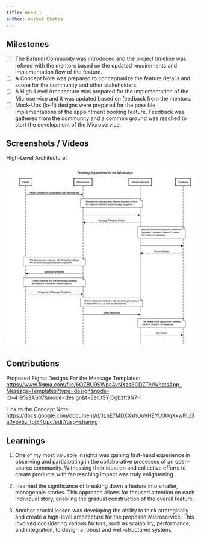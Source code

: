 ```yaml
---
title: Week 1
author: Aniket Bhatia   
---
```


## Milestones
- [ ] The Bahmni Community was introduced and the project timeline was refined with the mentors based on the updated requirements and implementation flow of the feature. 
- [ ] A Concept Note was prepared to conceptualize the feature details and scope for the community and other stakeholders. 
- [ ] A High-Level Architecture was prepared for the implementation of the Microservice and it was updated based on feedback from the mentors.
- [ ] Mock-Ups (lo-fi) designs were prepared for the possible implementations of the appointment booking feature. Feedback was gathered from the community and a common ground was reached to start the development of the Microservice. 

## Screenshots / Videos 
High-Level Architecture:

![High-Level Architecture](image.png)

## Contributions
Proposed Figma Designs For the Message Templates: https://www.figma.com/file/6OZBU9SWpaAvNXzs6CDZTc/WhatsApp-Message-Templates?type=design&node-id=419%3A607&mode=design&t=EeIOSYjCgbzft9N7-1

Link to the Concept Note: https://docs.google.com/document/d/1LhE7MDXXxhUo9HEYU30qXkwRlLGa0yov5z_tpjE4Upc/edit?usp=sharing

## Learnings
1. One of my most valuable insights was gaining first-hand experience in observing and participating in the collaborative processes of an open-source community. Witnessing their ideation and collective efforts to create products with far-reaching impact was truly enlightening.

2. I learned the significance of breaking down a feature into smaller, manageable stories. This approach allows for focused attention on each individual story, enabling the gradual construction of the overall feature.

3. Another crucial lesson was developing the ability to think strategically and create a high-level architecture for the proposed Microservice. This involved considering various factors, such as scalability, performance, and integration, to design a robust and well-structured system.